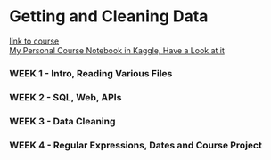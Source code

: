 # Getting and Cleaning Data
[link to course](https://www.coursera.org/learn/data-cleaning/)   
[My Personal Course Notebook in Kaggle, Have a Look at it](https://www.kaggle.com/zuyufullahmanna/getting-and-cleaning-raw-data-beginner-friendly)   

### WEEK 1 - Intro, Reading Various Files
### WEEK 2 - SQL, Web, APIs
### WEEK 3 - Data Cleaning
### WEEK 4 - Regular Expressions, Dates and Course Project